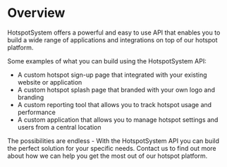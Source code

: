 # Overview

HotspotSystem offers a powerful and easy to use API that enables you to build a
wide range of applications and integrations on top of our hotspot platform.

Some examples of what you can build using the HotspotSystem API:

- A custom hotspot sign-up page that integrated with your existing website or
  application
- A custom hotspot splash page that branded with your own logo and branding
- A custom reporting tool that allows you to track hotspot usage and
  performance
- A custom application that allows you to manage hotspot settings and users
  from a central location

The possibilities are endless - With the HotspotSystem API you can build the
perfect solution for your specific needs. Contact us to find out more about how
we can help you get the most out of our hotspot platform.
